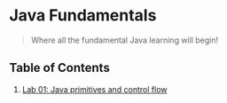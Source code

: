 # Java Fundamentals
> Where all the fundamental Java learning will begin!

## Table of Contents

1. [Lab 01: Java primitives and control flow](https://github.com/CClemensJr/java-fundamentals/tree/master/basics/)